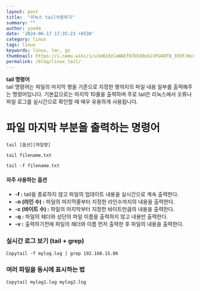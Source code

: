 ```yaml
---
layout: post
title:  "리눅스 tail사용하기"
summary: ""
author: yoo94
date: '2024-06-17 17:35:23 +0530'
category: linux
tags: linux
keywords: linux, tar, gz
thumbnail: https://i.namu.wiki/i/u3xN1dzCaWAEf6Tb5X0oSiVFU4DTQ_355FJmLCSTY7GZNyOnv60tkvcu0s0cD4Oce9vK6kylpAIEU-BYcju6Ww.webp
permalink: /blog/linux_tail/
---
```

**tail 명령어**  
tail 명령어는 파일의 마지막 행을 기준으로 지정한 행까지의 파일 내용 일부를 출력해주는 명령어입니다. 기본값으로는 마지막 10줄을 출력하며 주로 tail은 리눅스에서 오류나 파일 로그를 실시간으로 확인할 때 매우 유용하게 사용됩니다.

# 파일 마지막 부분을 출력하는 명령어

```shell
tail [옵션][파일명]

tail filename.txt

tail -f filename.txt
```

#### 자주 사용하는 옵션

- **-f :** tail을 종료하지 않고 파일의 업데이트 내용을 실시간으로 계속 출력한다.
- **-n (라인 수) :** 파일의 마지막줄부터 지정한 라인수까지의 내용을 출력한다.
- **-c (바이트 수) :** 파일의 마지막부터 지정한 바이트만큼의 내용을 출력한다.
- **-q :** 파일의 헤더와 상단의 파일 이름을 출력하지 않고 내용만 출력한다.
- **-v :** 출력하기전에 파일의 헤더와 이름 먼저 출력한 후 파일의 내용을 출력한다.

### 실시간 로그 보기 (tail + grep)

```shell
Copytail -f mylog.log | grep 192.168.15.86
```

### 여러 파일을 동시에 표시하는 법

```shell
Copytail mylog1.log mylog2.log
```